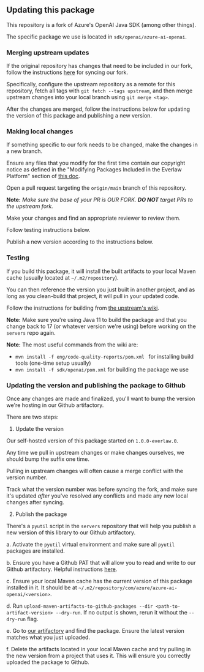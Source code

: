 ## Updating this package

This repository is a fork of Azure's OpenAI Java SDK (among other things).

The specific package we use is located in `sdk/openai/azure-ai-openai`.

### Merging upstream updates

If the original repository has changes that need to be included in our fork, follow the instructions [here](https://docs.github.com/en/pull-requests/collaborating-with-pull-requests/working-with-forks/syncing-a-fork) for syncing our fork.

Specifically, configure the upstream repository as a remote for this repository, fetch all tags with `git fetch --tags upstream`, and then merge upstream changes into your local branch using `git merge <tag>`.

After the changes are merged, follow the instructions below for updating the version of this package and publishing a new version.

### Making local changes

If something specific to our fork needs to be changed, make the changes in a new branch.

Ensure any files that you modify for the first time contain our copyright notice as defined in the "Modifying Packages Included in the Everlaw Platform" section of [this doc](https://drive.google.com/file/d/1Qio1Une8HvL7DZMjQMieljgpZ5rWpvwR/view).

Open a pull request targeting the `origin/main` branch of this repository.

**Note:** _Make sure the base of your PR is OUR FORK. **DO NOT** target PRs to the upstream fork._

Make your changes and find an appropriate reviewer to review them.

Follow testing instructions below.

Publish a new version according to the instructions below.

### Testing

If you build this package, it will install the built artifacts to your local Maven cache (usually located at `~/.m2/repository`).

You can then reference the version you just built in another project, and as long as you clean-build that project, it will pull in your updated code.

Follow the instructions for building from [the upstream's wiki](https://github.com/Azure/azure-sdk-for-java/wiki/Building#pomclientxml-vs-pomdataxml).

**Note:** Make sure you're using Java 11 to build the package and that you change back to 17 (or whatever version we're using) before working on the `servers` repo again.

**Note:** The most useful commands from the wiki are:

 - `mvn install -f eng/code-quality-reports/pom.xml ` for installing build tools (one-time setup usually)
 - `mvn install -f sdk/openai/pom.xml` for building the package we use

### Updating the version and publishing the package to Github

Once any changes are made and finalized, you'll want to bump the version we're hosting in our Github artifactory.

There are two steps:

1. Update the version

Our self-hosted version of this package started on `1.0.0-everlaw.0`.

Any time we pull in upstream changes or make changes ourselves, we should bump the suffix one time.

Pulling in upstream changes will often cause a merge conflict with the version number.

Track what the version number was before syncing the fork, and make sure it's updated _after_ you've resolved any conflicts and made any new local changes after syncing.

2. Publish the package

There's a `pyutil` script in the `servers` repository that will help you publish a new version of this library to our Github artifactory.

a. Activate the `pyutil` virtual environment and make sure all `pyutil` packages are installed.

b. Ensure you have a Github PAT that will allow you to read and write to our Github artifactory. Helpful instructions [here](https://everlaw.atlassian.net/wiki/spaces/ENG/pages/403963963/Github+Packages).

c. Ensure your local Maven cache has the current version of this package installed in it. It should be at `~/.m2/repository/com/azure/azure-ai-openai/<version>`.

d. Run `upload-maven-artifacts-to-github-packages --dir <path-to-artifact-version> --dry-run`. If no output is shown, rerun it without the `--dry-run` flag.

e. Go to [our artifactory](https://github.com/orgs/Everlaw/packages?repo_name=servers) and find the package. Ensure the latest version matches what you just uploaded.

f. Delete the artifacts located in your local Maven cache and try pulling in the new version from a project that uses it. This will ensure you correctly uploaded the package to Github.

